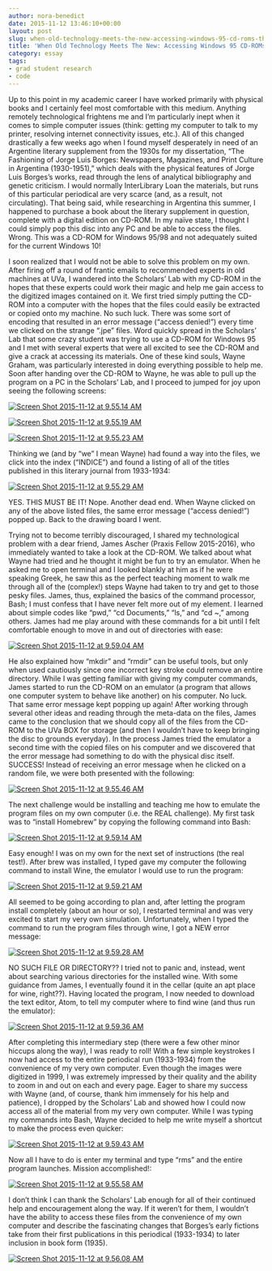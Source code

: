 ```yaml
---
author: nora-benedict
date: 2015-11-12 13:46:10+00:00
layout: post
slug: when-old-technology-meets-the-new-accessing-windows-95-cd-roms-through-wine
title: 'When Old Technology Meets The New: Accessing Windows 95 CD-ROMs through Wine'
category: essay
tags:
- grad student research
- code
---
```


Up to this point in my academic career I have worked primarily with physical books and I certainly feel most comfortable with this medium. Anything remotely technological frightens me and I’m particularly inept when it comes to simple computer issues (think: getting my computer to talk to my printer, resolving internet connectivity issues, etc.). All of this changed drastically a few weeks ago when I found myself desperately in need of an Argentine literary supplement from the 1930s for my dissertation, “The Fashioning of Jorge Luis Borges: Newspapers, Magazines, and Print Culture in Argentina (1930-1951),” which deals with the physical features of Jorge Luis Borges’s works, read through the lens of analytical bibliography and genetic criticism. I would normally InterLibrary Loan the materials, but runs of this particular periodical are very scarce (and, as a result, not circulating). That being said, while researching in Argentina this summer, I happened to purchase a book about the literary supplement in question, complete with a digital edition on CD-ROM. In my naïve state, I thought I could simply pop this disc into any PC and be able to access the files. Wrong. This was a CD-ROM for Windows 95/98 and not adequately suited for the current Windows 10!

I soon realized that I would not be able to solve this problem on my own. After firing off a round of frantic emails to recommended experts in old machines at UVa, I wandered into the Scholars’ Lab with my CD-ROM in the hopes that these experts could work their magic and help me gain access to the digitized images contained on it. We first tried simply putting the CD-ROM into a computer with the hopes that the files could easily be extracted or copied onto my machine. No such luck. There was some sort of encoding that resulted in an error message (“access denied!”) every time we clicked on the strange “.jpe” files. Word quickly spread in the Scholars’ Lab that some crazy student was trying to use a CD-ROM for Windows 95 and I met with several experts that were all excited to see the CD-ROM and give a crack at accessing its materials. One of these kind souls, Wayne Graham, was particularly interested in doing everything possible to help me. Soon after handing over the CD-ROM to Wayne, he was able to pull up the program on a PC in the Scholars’ Lab, and I proceed to jumped for joy upon seeing the following screens:

[![Screen Shot 2015-11-12 at 9.55.14 AM](http://static.scholarslab.org/wp-content/uploads/2015/11/Screen-Shot-2015-11-12-at-9.55.14-AM-300x209.png)](http://static.scholarslab.org/wp-content/uploads/2015/11/Screen-Shot-2015-11-12-at-9.55.14-AM.png)

[![Screen Shot 2015-11-12 at 9.55.19 AM](http://static.scholarslab.org/wp-content/uploads/2015/11/Screen-Shot-2015-11-12-at-9.55.19-AM-300x207.png)](http://static.scholarslab.org/wp-content/uploads/2015/11/Screen-Shot-2015-11-12-at-9.55.19-AM.png)

[![Screen Shot 2015-11-12 at 9.55.23 AM](http://static.scholarslab.org/wp-content/uploads/2015/11/Screen-Shot-2015-11-12-at-9.55.23-AM-300x192.png)](http://static.scholarslab.org/wp-content/uploads/2015/11/Screen-Shot-2015-11-12-at-9.55.23-AM.png)

Thinking we (and by “we” I mean Wayne) had found a way into the files, we click into the index (“INDICE”) and found a listing of all of the titles published in this literary journal from 1933-1934:

[![Screen Shot 2015-11-12 at 9.55.29 AM](http://static.scholarslab.org/wp-content/uploads/2015/11/Screen-Shot-2015-11-12-at-9.55.29-AM-300x188.png)](http://static.scholarslab.org/wp-content/uploads/2015/11/Screen-Shot-2015-11-12-at-9.55.29-AM.png)

YES. THIS MUST BE IT! Nope. Another dead end. When Wayne clicked on any of the above listed files, the same error message (“access denied!”) popped up. Back to the drawing board I went.

Trying not to become terribly discouraged, I shared my technological problem with a dear friend, James Ascher (Praxis Fellow 2015-2016), who immediately wanted to take a look at the CD-ROM. We talked about what Wayne had tried and he thought it might be fun to try an emulator. When he asked me to open terminal and I looked blankly at him as if he were speaking Greek, he saw this as the perfect teaching moment to walk me through all of the (complex!) steps Wayne had taken to try and get to those pesky files. James, thus, explained the basics of the command processor, Bash; I must confess that I have never felt more out of my element. I learned about simple codes like “pwd,” “cd Documents,” “ls,” and “cd ~,” among others. James had me play around with these commands for a bit until I felt comfortable enough to move in and out of directories with ease:

[![Screen Shot 2015-11-12 at 9.59.04 AM](http://static.scholarslab.org/wp-content/uploads/2015/11/Screen-Shot-2015-11-12-at-9.59.04-AM-300x193.png)](http://static.scholarslab.org/wp-content/uploads/2015/11/Screen-Shot-2015-11-12-at-9.59.04-AM.png)

He also explained how “mkdir” and “rmdir” can be useful tools, but only when used cautiously since one incorrect key stroke could remove an entire directory. While I was getting familiar with giving my computer commands, James started to run the CD-ROM on an emulator (a program that allows one computer system to behave like another) on his computer. No luck. That same error message kept popping up again! After working through several other ideas and reading through the meta-data on the files, James came to the conclusion that we should copy all of the files from the CD-ROM to the UVa BOX for storage (and then I wouldn’t have to keep bringing the disc to grounds everyday). In the process James tried the emulator a second time with the copied files on his computer and we discovered that the error message had something to do with the physical disc itself. SUCCESS! Instead of receiving an error message when he clicked on a random file, we were both presented with the following:

[![Screen Shot 2015-11-12 at 9.55.46 AM](http://static.scholarslab.org/wp-content/uploads/2015/11/Screen-Shot-2015-11-12-at-9.55.46-AM-237x300.png)](http://static.scholarslab.org/wp-content/uploads/2015/11/Screen-Shot-2015-11-12-at-9.55.46-AM.png)

The next challenge would be installing and teaching me how to emulate the program files on my own computer (i.e. the REAL challenge). My first task was to “install Homebrew” by copying the following command into Bash:

[![Screen Shot 2015-11-12 at 9.59.14 AM](http://static.scholarslab.org/wp-content/uploads/2015/11/Screen-Shot-2015-11-12-at-9.59.14-AM-300x53.png)](http://static.scholarslab.org/wp-content/uploads/2015/11/Screen-Shot-2015-11-12-at-9.59.14-AM.png)

Easy enough! I was on my own for the next set of instructions (the real test!). After brew was installed, I typed gave my computer the following command to install Wine, the emulator I would use to run the program:

[![Screen Shot 2015-11-12 at 9.59.21 AM](http://static.scholarslab.org/wp-content/uploads/2015/11/Screen-Shot-2015-11-12-at-9.59.21-AM-300x58.png)](http://static.scholarslab.org/wp-content/uploads/2015/11/Screen-Shot-2015-11-12-at-9.59.21-AM.png)

All seemed to be going according to plan and, after letting the program install completely (about an hour or so), I restarted terminal and was very excited to start my very own simulation. Unfortunately, when I typed the command to run the program files through wine, I got a NEW error message:

[![Screen Shot 2015-11-12 at 9.59.28 AM](http://static.scholarslab.org/wp-content/uploads/2015/11/Screen-Shot-2015-11-12-at-9.59.28-AM-300x84.png)](http://static.scholarslab.org/wp-content/uploads/2015/11/Screen-Shot-2015-11-12-at-9.59.28-AM.png)

NO SUCH FILE OR DIRECTORY?? I tried not to panic and, instead, went about searching various directories for the installed wine. With some guidance from James, I eventually found it in the cellar (quite an apt place for wine, right??). Having located the program, I now needed to download the text editor, Atom, to tell my computer where to find wine (and thus run the emulator):

[![Screen Shot 2015-11-12 at 9.59.36 AM](http://static.scholarslab.org/wp-content/uploads/2015/11/Screen-Shot-2015-11-12-at-9.59.36-AM-300x27.png)](http://static.scholarslab.org/wp-content/uploads/2015/11/Screen-Shot-2015-11-12-at-9.59.36-AM.png)

After completing this intermediary step (there were a few other minor hiccups along the way), I was ready to roll! With a few simple keystrokes I now had access to the entire periodical run (1933-1934) from the convenience of my very own computer. Even though the images were digitized in 1999, I was extremely impressed by their quality and the ability to zoom in and out on each and every page. Eager to share my success with Wayne (and, of course, thank him immensely for his help and patience), I dropped by the Scholars’ Lab and showed how I could now access all of the material from my very own computer. While I was typing my commands into Bash, Wayne decided to help me write myself a shortcut to make the process even quicker:

[![Screen Shot 2015-11-12 at 9.59.43 AM](http://static.scholarslab.org/wp-content/uploads/2015/11/Screen-Shot-2015-11-12-at-9.59.43-AM-300x20.png)](http://static.scholarslab.org/wp-content/uploads/2015/11/Screen-Shot-2015-11-12-at-9.59.43-AM.png)

Now all I have to do is enter my terminal and type “rms” and the entire program launches. Mission accomplished!:

[![Screen Shot 2015-11-12 at 9.55.58 AM](http://static.scholarslab.org/wp-content/uploads/2015/11/Screen-Shot-2015-11-12-at-9.55.58-AM-300x188.png)](http://static.scholarslab.org/wp-content/uploads/2015/11/Screen-Shot-2015-11-12-at-9.55.58-AM.png)

I don’t think I can thank the Scholars’ Lab enough for all of their continued help and encouragement along the way. If it weren’t for them, I wouldn’t have the ability to access these files from the convenience of my own computer and describe the fascinating changes that Borges’s early fictions take from their first publications in this periodical (1933-1934) to later inclusion in book form (1935).

[![Screen Shot 2015-11-12 at 9.56.08 AM](http://static.scholarslab.org/wp-content/uploads/2015/11/Screen-Shot-2015-11-12-at-9.56.08-AM-300x142.png)](http://static.scholarslab.org/wp-content/uploads/2015/11/Screen-Shot-2015-11-12-at-9.56.08-AM.png)
